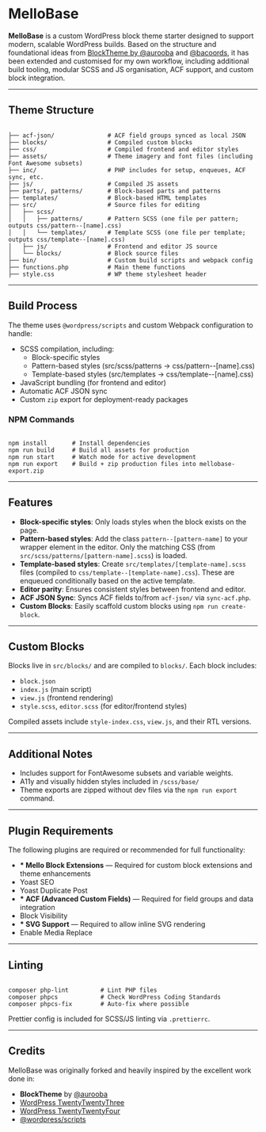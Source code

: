 <h1>MelloBase</h1>

<p><strong>MelloBase</strong> is a custom WordPress block theme starter designed to support modern, scalable WordPress builds. Based on the structure and foundational ideas from <a href="https://github.com/aurooba">BlockTheme by @aurooba</a> and <a href="https://github.com/bacoords">@bacoords</a>, it has been extended and customised for my own workflow, including additional build tooling, modular SCSS and JS organisation, ACF support, and custom block integration.</p>

<hr />

<h2>Theme Structure</h2>

<pre><code>
├── acf-json/               # ACF field groups synced as local JSON
├── blocks/                 # Compiled custom blocks
├── css/                    # Compiled frontend and editor styles
├── assets/                 # Theme imagery and font files (including Font Awesome subsets)
├── inc/                    # PHP includes for setup, enqueues, ACF sync, etc.
├── js/                     # Compiled JS assets
├── parts/, patterns/       # Block-based parts and patterns
├── templates/              # Block-based HTML templates
├── src/                    # Source files for editing
│   ├── scss/
│   │   ├── patterns/       # Pattern SCSS (one file per pattern; outputs css/pattern--[name].css)
│   │   └── templates/      # Template SCSS (one file per template; outputs css/template--[name].css)
│   ├── js/                 # Frontend and editor JS source
│   └── blocks/             # Block source files
├── bin/                    # Custom build scripts and webpack config
├── functions.php           # Main theme functions
├── style.css               # WP theme stylesheet header
</code></pre>

<hr />

<h2>Build Process</h2>

<p>The theme uses <code>@wordpress/scripts</code> and custom Webpack configuration to handle:</p>

<ul>
  <li>SCSS compilation, including:
    <ul>
      <li>Block-specific styles</li>
      <li>Pattern-based styles (src/scss/patterns → css/pattern--[name].css)</li>
      <li>Template-based styles (src/templates → css/template--[name].css)</li>
    </ul>
  </li>
  <li>JavaScript bundling (for frontend and editor)</li>
  <li>Automatic ACF JSON sync</li>
  <li>Custom <code>zip</code> export for deployment-ready packages</li>
</ul>

<h3>NPM Commands</h3>

<pre><code>
npm install       # Install dependencies
npm run build     # Build all assets for production
npm run start     # Watch mode for active development
npm run export    # Build + zip production files into mellobase-export.zip
</code></pre>

<hr />

<h2>Features</h2>

<ul>
  <li><strong>Block-specific styles</strong>: Only loads styles when the block exists on the page.</li>
  <li><strong>Pattern-based styles</strong>: Add the class <code>pattern--[pattern-name]</code> to your wrapper element in the editor. Only the matching CSS (from <code>src/scss/patterns/[pattern-name].scss</code>) is loaded.</li>
  <li><strong>Template-based styles</strong>: Create <code>src/templates/[template-name].scss</code> files (compiled to <code>css/template--[template-name].css</code>). These are enqueued conditionally based on the active template.</li>
  <li><strong>Editor parity</strong>: Ensures consistent styles between frontend and editor.</li>
  <li><strong>ACF JSON Sync</strong>: Syncs ACF fields to/from <code>acf-json/</code> via <code>sync-acf.php</code>.</li>
  <li><strong>Custom Blocks</strong>: Easily scaffold custom blocks using <code>npm run create-block</code>.</li>
</ul>

<hr />

<h2>Custom Blocks</h2>

<p>Blocks live in <code>src/blocks/</code> and are compiled to <code>blocks/</code>. Each block includes:</p>

<ul>
  <li><code>block.json</code></li>
  <li><code>index.js</code> (main script)</li>
  <li><code>view.js</code> (frontend rendering)</li>
  <li><code>style.scss</code>, <code>editor.scss</code> (for editor/frontend styles)</li>
</ul>

<p>Compiled assets include <code>style-index.css</code>, <code>view.js</code>, and their RTL versions.</p>

<hr />

<h2>Additional Notes</h2>

<ul>
  <li>Includes support for FontAwesome subsets and variable weights.</li>
  <li>A11y and visually hidden styles included in <code>/scss/base/</code></li>
  <li>Theme exports are zipped without dev files via the <code>npm run export</code> command.</li>
</ul>

<hr />

<h2>Plugin Requirements</h2>

<p>The following plugins are required or recommended for full functionality:</p>

<ul>
  <li><strong>* Mello Block Extensions</strong> — Required for custom block extensions and theme enhancements</li>
  <li>Yoast SEO</li>
  <li>Yoast Duplicate Post</li>
  <li><strong>* ACF (Advanced Custom Fields)</strong> — Required for field groups and data integration</li>
  <li>Block Visibility</li>
  <li><strong>* SVG Support</strong> — Required to allow inline SVG rendering</li>
  <li>Enable Media Replace</li>
</ul>

<hr />

<h2>Linting</h2>

<pre><code>
composer php-lint         # Lint PHP files
composer phpcs            # Check WordPress Coding Standards
composer phpcs-fix        # Auto-fix where possible
</code></pre>

<p>Prettier config is included for SCSS/JS linting via <code>.prettierrc</code>.</p>

<hr />

<h2>Credits</h2>

<p>MelloBase was originally forked and heavily inspired by the excellent work done in:</p>

<ul>
  <li><strong>BlockTheme</strong> by <a href="https://github.com/aurooba">@aurooba</a></li>
  <li><a href="https://wordpress.org/themes/twentytwentythree/">WordPress TwentyTwentyThree</a></li>
  <li><a href="https://wordpress.org/themes/twentytwentyfour/">WordPress TwentyTwentyFour</a></li>
  <li><a href="https://developer.wordpress.org/block-editor/packages/packages-scripts/">@wordpress/scripts</a></li>
</ul>
